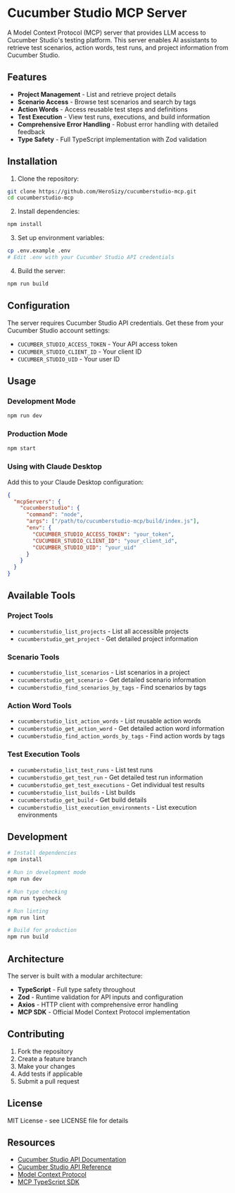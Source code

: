 # Cucumber Studio MCP Server

A Model Context Protocol (MCP) server that provides LLM access to Cucumber Studio's testing platform. This server enables AI assistants to retrieve test scenarios, action words, test runs, and project information from Cucumber Studio.

## Features

- **Project Management** - List and retrieve project details
- **Scenario Access** - Browse test scenarios and search by tags
- **Action Words** - Access reusable test steps and definitions
- **Test Execution** - View test runs, executions, and build information
- **Comprehensive Error Handling** - Robust error handling with detailed feedback
- **Type Safety** - Full TypeScript implementation with Zod validation

## Installation

1. Clone the repository:
```bash
git clone https://github.com/HeroSizy/cucumberstudio-mcp.git
cd cucumberstudio-mcp
```

2. Install dependencies:
```bash
npm install
```

3. Set up environment variables:
```bash
cp .env.example .env
# Edit .env with your Cucumber Studio API credentials
```

4. Build the server:
```bash
npm run build
```

## Configuration

The server requires Cucumber Studio API credentials. Get these from your Cucumber Studio account settings:

- `CUCUMBER_STUDIO_ACCESS_TOKEN` - Your API access token
- `CUCUMBER_STUDIO_CLIENT_ID` - Your client ID
- `CUCUMBER_STUDIO_UID` - Your user ID

## Usage

### Development Mode
```bash
npm run dev
```

### Production Mode
```bash
npm start
```

### Using with Claude Desktop

Add this to your Claude Desktop configuration:

```json
{
  "mcpServers": {
    "cucumberstudio": {
      "command": "node",
      "args": ["/path/to/cucumberstudio-mcp/build/index.js"],
      "env": {
        "CUCUMBER_STUDIO_ACCESS_TOKEN": "your_token",
        "CUCUMBER_STUDIO_CLIENT_ID": "your_client_id",
        "CUCUMBER_STUDIO_UID": "your_uid"
      }
    }
  }
}
```

## Available Tools

### Project Tools
- `cucumberstudio_list_projects` - List all accessible projects
- `cucumberstudio_get_project` - Get detailed project information

### Scenario Tools
- `cucumberstudio_list_scenarios` - List scenarios in a project
- `cucumberstudio_get_scenario` - Get detailed scenario information
- `cucumberstudio_find_scenarios_by_tags` - Find scenarios by tags

### Action Word Tools
- `cucumberstudio_list_action_words` - List reusable action words
- `cucumberstudio_get_action_word` - Get detailed action word information
- `cucumberstudio_find_action_words_by_tags` - Find action words by tags

### Test Execution Tools
- `cucumberstudio_list_test_runs` - List test runs
- `cucumberstudio_get_test_run` - Get detailed test run information
- `cucumberstudio_get_test_executions` - Get individual test results
- `cucumberstudio_list_builds` - List builds
- `cucumberstudio_get_build` - Get build details
- `cucumberstudio_list_execution_environments` - List execution environments

## Development

```bash
# Install dependencies
npm install

# Run in development mode
npm run dev

# Run type checking
npm run typecheck

# Run linting
npm run lint

# Build for production
npm run build
```

## Architecture

The server is built with a modular architecture:

- **TypeScript** - Full type safety throughout
- **Zod** - Runtime validation for API inputs and configuration
- **Axios** - HTTP client with comprehensive error handling
- **MCP SDK** - Official Model Context Protocol implementation

## Contributing

1. Fork the repository
2. Create a feature branch
3. Make your changes
4. Add tests if applicable
5. Submit a pull request

## License

MIT License - see LICENSE file for details

## Resources

- [Cucumber Studio API Documentation](https://studio-api.cucumberstudio.com/#introduction)
- [Cucumber Studio API Reference](https://github.com/SmartBear/cucumberstudio-api-documentation)
- [Model Context Protocol](https://modelcontextprotocol.io/)
- [MCP TypeScript SDK](https://github.com/modelcontextprotocol/typescript-sdk)
